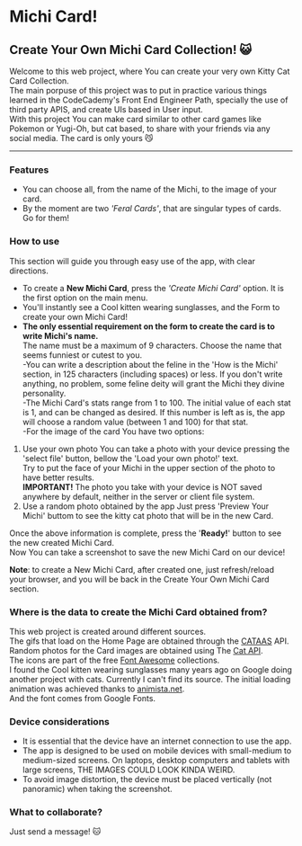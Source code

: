 # Michi Card!
## Create Your Own Michi Card Collection! :smiley_cat:

Welcome to this web project, where You can create your very own Kitty Cat Card Collection.\
The main porpuse of this project was to put in practice various things learned in the CodeCademy's Front End Engineer Path, specially the use of third party APIS, and create UIs based in User input.\
With this project You can make card similar to other card games like Pokemon or Yugi-Oh, but cat based, to share with your friends via any social media. The card is only yours :smirk_cat:
- - - 


### Features
- You can choose all, from the name of the Michi, to the image of your card.
- By the moment are two *'Feral Cards'*, that are singular types of cards. Go for them!


### How to use
This section will guide you through easy use of the app, with clear directions.
- To create a **New Michi Card**, press the *'Create Michi Card'* option.
It is the first option on the main menu.
- You'll instantly see a Cool kitten wearing sunglasses, and the Form to create your own Michi Card!
- **The only essential requirement on the form to create the card is to write Michi's name.**\
The name must be a maximum of 9 characters. Choose the name that seems funniest or cutest to you.\
-You can write a description about the feline in the 'How is the Michi' section, in 125 characters (including spaces) or less. If you don't write anything, no problem, some feline deity will grant the Michi they divine personality.\
-The Michi Card's stats range from 1 to 100. The initial value of each stat is 1, and can be changed as desired. If this number is left as is, the app will choose a random value (between 1 and 100) for that stat.\
-For the image of the card You have two options:
1. Use your own photo
You can take a photo with your device pressing the 'select file' button, bellow the 'Load your own photo!' text.\
Try to put the face of your Michi in the upper section of the photo to have better results.\
**IMPORTANT!** The photo you take with your device is NOT saved anywhere by default, neither in the server or client file system.
2. Use a random photo obtained by the app
Just press 'Preview Your Michi' buttom to see the kitty cat photo that will be in the new Card.

Once the above information is complete, press the '**Ready!**' button to see the new created Michi Card.\
Now You can take a screenshot to save the new Michi Card on our device!

**Note**: to create a New Michi Card, after created one, just refresh/reload your browser, and you will be back in the Create Your Own Michi Card section.

### Where is the data to create the Michi Card obtained from?
This web project is created around different sources.\
The gifs that load on the Home Page are obtained through the [CATAAS](https://cataas.com/) API.\
Random photos for the Card images are obtained using The [Cat API](https://thecatapi.com/).\
The icons are part of the free [Font Awesome](https://fontawesome.com/) collections.\
I found the Cool kitten wearing sunglasses many years ago on Google doing another project with cats. Currently I can't find its source. The initial loading animation was achieved thanks to [animista.net](https://animista.net/).\
And the font comes from Google Fonts.

### Device considerations
- It is essential that the device have an internet connection to use the app.
- The app is designed to be used on mobile devices with small-medium to medium-sized screens. On laptops, desktop computers and tablets with large screens, THE IMAGES COULD LOOK KINDA WEIRD.
- To avoid image distortion, the device must be placed vertically (not panoramic) when taking the screenshot.


### What to collaborate?
Just send a message! :cat:

